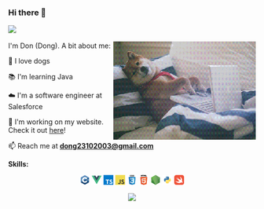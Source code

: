 ### Hi there 👋 

![](https://komarev.com/ghpvc/?username=truongdd03&style=flat)

<img align="right" src="/working-shiba.gif" width="290" height="200" /> 

I'm Don (Dong). A bit about me:

🐶 I love dogs

📚 I'm learning Java

☁️ I'm a software engineer at Salesforce

🌱 I'm working on my website. Check it out [here](https://truongdd03.github.io/?ref=github)!

📫 Reach me at **dong23102003@gmail.com**
  
**Skills:**  
<p align="center">
<code><img height="20" src="https://raw.githubusercontent.com/github/explore/80688e429a7d4ef2fca1e82350fe8e3517d3494d/topics/cpp/cpp.png"></code>
<code><img height="20" src="https://raw.githubusercontent.com/github/explore/80688e429a7d4ef2fca1e82350fe8e3517d3494d/topics/vue/vue.png"></code>
<code><img height="20" src="https://raw.githubusercontent.com/github/explore/80688e429a7d4ef2fca1e82350fe8e3517d3494d/topics/typescript/typescript.png"></code>
<code><img height="20" src="https://raw.githubusercontent.com/github/explore/80688e429a7d4ef2fca1e82350fe8e3517d3494d/topics/javascript/javascript.png"></code>
<code><img height="20" src="https://raw.githubusercontent.com/github/explore/80688e429a7d4ef2fca1e82350fe8e3517d3494d/topics/css/css.png"></code>
<code><img height="20" src="https://raw.githubusercontent.com/github/explore/80688e429a7d4ef2fca1e82350fe8e3517d3494d/topics/html/html.png"></code>
<code><img height="20" src="https://raw.githubusercontent.com/github/explore/80688e429a7d4ef2fca1e82350fe8e3517d3494d/topics/nodejs/nodejs.png"></code>
<code><img height="20" src="https://raw.githubusercontent.com/github/explore/80688e429a7d4ef2fca1e82350fe8e3517d3494d/topics/python/python.png"></code>
<code><img height="20" src="https://raw.githubusercontent.com/github/explore/80688e429a7d4ef2fca1e82350fe8e3517d3494d/topics/swift/swift.png"></code>
</p>
  
<!-- <div style="display: flex; justify-content: space-between; align-items: center;"> -->
 <!-- <img src="https://github-readme-stats.vercel.app/api?username=truongdd03&theme=vue-dark&hide_border=false&include_all_commits=false&count_private=false" /> -->
<!-- </div> -->
<p align="center">
  <img src="https://github-readme-streak-stats.herokuapp.com/?user=truongdd03&theme=vue-dark&hide_border=false" />  
</p>

